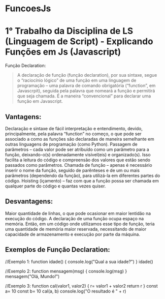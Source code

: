 # FuncoesJs
# 1° Trabalho da Disciplina de LS (Linguagem de Script) - Explicando Funções em Js (Javascript)

Função Declaration:
> A declaração de função (função declaration), por sua sintaxe, segue o “raciocínio lógico” de uma função em uma linguagem de programação – uma palavra de comando obrigatória (“function”, em Javascrpit), seguida pela palavra que nomeará a função e permitirá que seja chamada. É a maneira “convencional” para declarar uma função em Javascript.
## Vantagens:
Declaração e sintaxe de fácil interpretação e entendimento, devido, principalmente, pela palavra “function” no começo, o que pode ser associado a como as funções são declaradas de maneira semelhante em outras linguagens de programação (como Python).
Passagem de parâmetros – cada valor pode ser atribuído como um parâmetro para a função, deixando-o(s) ordenadamente visível(eis) e organizado(s). Isso facilita a leitura do código e compreensão dos valores que estão sendo passados como parâmetros.
Chamada de função – apenas é necessário inserir o nome da função, seguido de parênteses e de um ou mais parâmetros (dependendo da função), para utilizá-la em diferentes partes do código.
Hoisting (içamento) – faz com que a função possa ser chamada em qualquer parte do código e quantas vezes quiser.
## Desvantagens:
Maior quantidade de linhas, o que pode ocasionar em maior lentidão na execução do código.
A declaração de uma função ocupa espaço na memória. Então, em um código onde utilizamos esse tipo de função, teria uma quantidade de memória maior reservada, necessitando de maior capacidade de armazenamento e execução por parte da máquina.
## Exemplos de Função Declaration:
//Exemplo 1:
function idade() {
    console.log("Qual a sua idade?")
}
idade()

//Exemplo 2:
function mensagem(msg) {
    console.log(msg)
}
mensagem("Olá, Mundo!")

//Exemplo 3:
function cal(valor1, valor2) {
    r= valor1 + valor2
    return r
}
const a= 10
const b= 10
cal(a, b)
console.log("O resultado é " + r)
